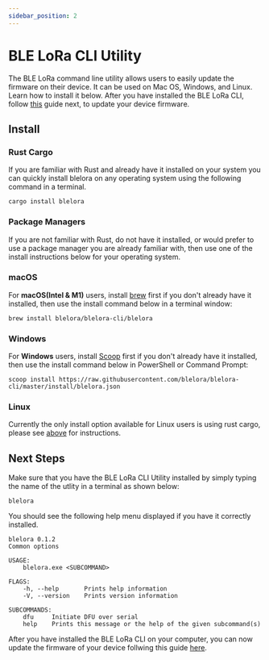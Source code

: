 ```yaml
---
sidebar_position: 2
---
```


# BLE LoRa CLI Utility 

The BLE LoRa command line utility allows users to easily update the firmware on their device.
It can be used on Mac OS, Windows, and Linux. Learn how to install it below. After you have installed the BLE LoRa CLI, follow [this](/docs/devices/rak4631/getting-started) guide next, to update your device firmware.

## Install

### Rust Cargo
If you are familiar with Rust and already have it installed on your system you can quickly install blelora on any operating system using the following command in a terminal.
```
cargo install blelora
```

### Package Managers
If you are not familiar with Rust, do not have it installed, or would prefer to use a package manager you are already familiar with, then use one of the install instructions below for your operating system.

### macOS
For **macOS(Intel & M1)** users, install [brew](https://brew.sh/) first if you don't already have it installed, then use the install command below in a terminal window:
```
brew install blelora/blelora-cli/blelora
```

### Windows
For **Windows** users, install [Scoop](https://scoop.sh/) first if you don't already have it installed, then use the install command below in PowerShell or Command Prompt:
```
scoop install https://raw.githubusercontent.com/blelora/blelora-cli/master/install/blelora.json
```

### Linux
Currently the only install option available for Linux users is using rust cargo, please see [above](#rust-cargo) for instructions.

## Next Steps
Make sure that you have the BLE LoRa CLI Utility installed by simply typing the name of the utlity in a terminal as shown below:
```
blelora
```
You should see the following help menu displayed if you have it correctly installed.
```
blelora 0.1.2
Common options

USAGE:
    blelora.exe <SUBCOMMAND>

FLAGS:
    -h, --help       Prints help information
    -V, --version    Prints version information

SUBCOMMANDS:
    dfu     Initiate DFU over serial
    help    Prints this message or the help of the given subcommand(s)
```

After you have installed the BLE LoRa CLI on your computer, you can now update the firmware of your device follwing this guide
[here](/docs/devices/rak4631/getting-started).